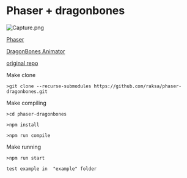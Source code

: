 Phaser + dragonbones
===

![Capture.png](https://raw.githubusercontent.com/raksa/phaser-dragonbones/master/screenshot/Capture.PNG)

[Phaser](http://phaser.io)

[DragonBones Animator](http://dragonbones.com)

[original repo](https://bitbucket.org/silashatfield/phaserbones)

Make clone
````
>git clone --recurse-submodules https://github.com/raksa/phaser-dragonbones.git

````

Make compiling
````
>cd phaser-dragonbones

>npm install

>npm run compile

````

Make running
````
>npm run start

test example in  "example" folder

````